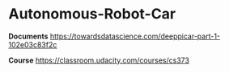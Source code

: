 # Autonomous-Robot-Car

**Documents**
https://towardsdatascience.com/deeppicar-part-1-102e03c83f2c

**Course**
https://classroom.udacity.com/courses/cs373

